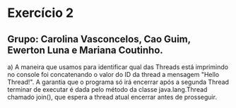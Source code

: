 # Exercício 2
## Grupo: Carolina Vasconcelos, Cao Guim, Ewerton Luna e Mariana Coutinho.

a) A maneira que usamos para identificar qual das Threads está imprimindo no console foi concatenando o valor do ID da thread a mensagem "Hello Thread!".
A garantia que o programa só irá encerrar após a segunda Thread terminar de executar é dada pelo método da
classe java.lang.Thread chamado join(), que espera a thread atual encerrar antes de prosseguir.
